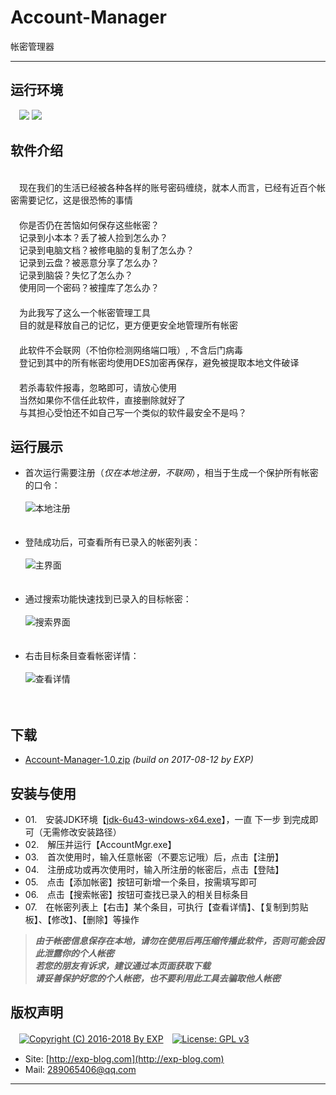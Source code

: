 # Account-Manager
帐密管理器

------


## 运行环境

　![](https://img.shields.io/badge/Platform-Windows%20x64-brightgreen.svg)  ![](https://img.shields.io/badge/JDK-1.6%2B-brightgreen.svg)


## 软件介绍

<br/>　现在我们的生活已经被各种各样的账号密码缠绕，就本人而言，已经有近百个帐密需要记忆，这是很恐怖的事情
<br/>　
<br/>　你是否仍在苦恼如何保存这些帐密？
<br/>　记录到小本本？丢了被人捡到怎么办？
<br/>　记录到电脑文档？被修电脑的复制了怎么办？
<br/>　记录到云盘？被恶意分享了怎么办？
<br/>　记录到脑袋？失忆了怎么办？
<br/>　使用同一个密码？被撞库了怎么办？
<br/>　
<br/>　为此我写了这么一个帐密管理工具
<br/>　目的就是释放自己的记忆，更方便更安全地管理所有帐密
<br/>　
<br/>　此软件不会联网（不怕你检测网络端口哦）, 不含后门病毒
<br/>　登记到其中的所有帐密均使用DES加密再保存，避免被提取本地文件破译
<br/>　
<br/>　若杀毒软件报毒，忽略即可，请放心使用
<br/>　当然如果你不信任此软件，直接删除就好了
<br/>　与其担心受怕还不如自己写一个类似的软件最安全不是吗？

      
## 运行展示

- 首次运行需要注册（*仅在本地注册，不联网*），相当于生成一个保护所有帐密的口令：<br/><br/>![本地注册](https://github.com/lyy289065406/expcodes/blob/master/java/99-project/account-mgr/trunk/doc/%E8%BF%90%E8%A1%8C%E6%88%AA%E5%9B%BE/01-%E6%9C%AC%E5%9C%B0%E6%B3%A8%E5%86%8C.png)<br/><br/><br/>
- 登陆成功后，可查看所有已录入的帐密列表：<br/><br/>![主界面](https://github.com/lyy289065406/expcodes/blob/master/java/99-project/account-mgr/trunk/doc/%E8%BF%90%E8%A1%8C%E6%88%AA%E5%9B%BE/02-%E4%B8%BB%E7%95%8C%E9%9D%A2.png)<br/><br/><br/>
- 通过搜索功能快速找到已录入的目标帐密：<br/><br/>![搜索界面](https://github.com/lyy289065406/expcodes/blob/master/java/99-project/account-mgr/trunk/doc/%E8%BF%90%E8%A1%8C%E6%88%AA%E5%9B%BE/03-%E6%90%9C%E7%B4%A2%E7%BB%93%E6%9E%9C.png)<br/><br/><br/>
- 右击目标条目查看帐密详情：<br/><br/>![查看详情](https://github.com/lyy289065406/expcodes/blob/master/java/99-project/account-mgr/trunk/doc/%E8%BF%90%E8%A1%8C%E6%88%AA%E5%9B%BE/04-%E6%9F%A5%E7%9C%8B%E8%AF%A6%E6%83%85.png)<br/><br/><br/>


## 下载

- [Account-Manager-1.0.zip](https://raw.githubusercontent.com/lyy289065406/expcodes/master/java/99-project/account-mgr/release/%E5%B8%90%E5%AF%86%E7%AE%A1%E7%90%86%E5%99%A8-v1.0.zip) *(build on 2017-08-12 by EXP)*

## 安装与使用

- 01.　安装JDK环境【[jdk-6u43-windows-x64.exe](https://lyy289065406.github.io/environment/environment/java/JDK/windows/x64/jdk-6u43-windows-x64.exe)】，一直 下一步 到完成即可（无需修改安装路径）
- 02.　解压并运行【AccountMgr.exe】
- 03.　首次使用时，输入任意帐密（不要忘记哦）后，点击【注册】
- 04.　注册成功或再次使用时，输入所注册的帐密后，点击【登陆】
- 05.　点击【添加帐密】按钮可新增一个条目，按需填写即可
- 06.　点击【搜索帐密】按钮可查找已录入的相关目标条目
- 07.　在帐密列表上【右击】某个条目，可执行【查看详情】、【复制到剪贴板】、【修改】、【删除】等操作
   
> ***由于帐密信息保存在本地，请勿在使用后再压缩传播此软件，否则可能会因此泄露你的个人帐密***<br/>
> ***若您的朋友有诉求，建议通过本页面获取下载***<br/>
> ***请妥善保护好您的个人帐密，也不要利用此工具去骗取他人帐密***<br/>


## 版权声明

　[![Copyright (C) 2016-2018 By EXP](https://img.shields.io/badge/Copyright%20(C)-2006~2018%20By%20EXP-blue.svg)](http://exp-blog.com)　[![License: GPL v3](https://img.shields.io/badge/License-GPL%20v3-blue.svg)](https://www.gnu.org/licenses/gpl-3.0)
  

- Site: [http://exp-blog.com](http://exp-blog.com) 
- Mail: <a href="mailto:289065406@qq.com?subject=[EXP's Github]%20Your%20Question%20（请写下您的疑问）&amp;body=What%20can%20I%20help%20you?%20（需要我提供什么帮助吗？）">289065406@qq.com</a>


------

